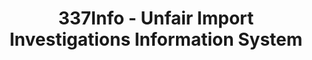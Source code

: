 ---
bigquery: https://console.cloud.google.com/bigquery?p=patents-public-data&d=usitc_investigations&page=dataset&project=sheets-management-319211
citation: US International Trade Commission 337Info Unfair Import Investigations Information
  System
contributors: US International Trade Comission
cost: None
description: US International Trade Commission 337Info Unfair Import Investigations
  Information System contains data on investigations done under Section 337. Section
  337 declares the infringement of certain statutory intellectual property rights
  and other forms of unfair competition in import trade to be unlawful practices.
  Most Section 337 investigations involve allegations of patent or registered trademark
  infringement.
documentation: FAQ and tutorial available on the site
last_edit: 04/11/2022, 18:40:37
location: https://pubapps2.usitc.gov/337external/
maintained_by: US International Trade Comission
schema_fields:
- htsNumbers
- ouiiParticipation
- title
- teoIdDueDate
- teoProceedingInvolved
- endDateMarkmanHearing
- dateCreated
- currentStatus
- gcAttorney
- startDateMarkmanHearing
- teoIdIssueDate
- markmanHearing
- actualStartDateEvidHear
- investigationNo
- finalIdOnViolationIssue
- finalDetNoViolation
- currentActiveALJ
- teoReliefGranted
- lastUpdated
- docketNo
- respondent
- targetDate
- dateOfPublicationFrNotice
- dateComplaintFiled
- ouiiAttorney
- issueDateOtherNonFinal
- copyrightNumbers
- patentNumber
- cafcAppeals
- publication_number
- complainant
- internalRemand
- aljAssigned
- patentNumbers
- investigationType
- finalDetViolation
- investigationTermDate
- invUnfairAct
- scheduledEndDateEvidHear
- finalIdOnViolationDue
- scheduledStartDateEvidHear
- trademarkNumbers
- id
- actualEndDateEvidHear
shortname: unfair_import_investigations
tags:
- import
- legal
- trade
timeframe: 2008-2021 (prior to 2008 downloadable as a JSON file)
title: 337Info - Unfair Import Investigations Information System
uuid: 2721f5ec-e599-4890-9265-9706719fc71e
---